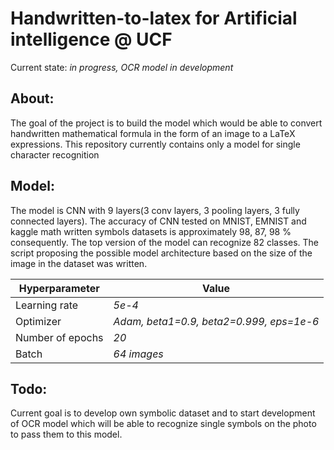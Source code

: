 # Handwritten-to-latex for Artificial intelligence @ UCF
Current state: *in progress, OCR model in development*
## About:
The goal of the project is to build the model which would be able to convert handwritten mathematical formula in the form of an image to a LaTeX expressions. This repository currently contains only a model for single character recognition
## Model:
The model is CNN with 9 layers(3 conv layers, 3 pooling layers, 3 fully connected layers). The accuracy of CNN tested on MNIST, EMNIST and kaggle math written symbols datasets is approximately 98, 87, 98 % consequently. The top version of the model can recognize 82 classes. The script proposing the possible model architecture based on the size of the image in the dataset was written.

Hyperparameter | Value
---|---
Learning rate | *5e-4*
Optimizer | *Adam, beta1=0.9, beta2=0.999, eps=1e-6*
Number of epochs | *20*
Batch | *64 images*
## Todo:
Current goal is to develop own symbolic dataset and to start development of OCR model which will be able to recognize single symbols on the photo to pass them to this model.
